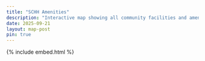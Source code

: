 ```yaml
---
title: "SCHH Amenities"
description: "Interactive map showing all community facilities and amenities."
date: 2025-09-21
layout: map-post
pin: true
---
```


{% include embed.html %}

<style>

  #main-wrapper {
      padding: 0;
  }
  #main-wrapper > .container > div:first-of-type > main {
      padding-right: 0;
      padding-left: 0;
  }
  #main-wrapper > .container > div:first-of-type > main > article > header {
      padding-right: calc(var(--bs-gutter-x) * .5);
      padding-left: calc(var(--bs-gutter-x) * .5);
  }
  #tail-wrapper {
      display: none;
  }
  #map {
      width: 100%;
  }

  :root {
    --building-color: #FF9800;
    --house-color: #0288D1;
    --shop-color: #7B1FA2;
    --warehouse-color: #558B2F;
  }

  /*
  * Property styles in unhighlighted state.
  */
  .property {
    --accent: #263238;
    align-items: center;
    background-color: #FFFFFF;
    border-radius: 50%;
    color: #263238;
    display: flex;
    font-size: 14px;
    gap: 15px;
    justify-content: center;
    padding: 4px;
    position: relative;
    transition: all 0.3s ease-out;
    height: 30px;
    width: 30px;
    transform: translateY(-9px);
  }

  .property.highlight .icon {
    color: var(--accent);
    font-size: 2em;
  }

  .property:not(.highlight) {
    background-color: var(--accent);
  }

  .property:not(.highlight)::after {
    border-top: 9px solid var(--accent);
  }

  .property::after {
    border-left: 9px solid transparent;
    border-right: 9px solid transparent;
    border-top: 9px solid #FFFFFF;
    content: "";
    height: 0;
    left: 50%;
    position: absolute;
    top: 90%;
    transform: translate(-50%, 0);
    transition: all 0.3s ease-out;
    width: 0;
    z-index: 1;
  }

  .property .icon {
    align-items: center;
    display: flex;
    justify-content: center;
    color: #FFFFFF;
  }

  .property .icon svg {
    height: 20px;
    width: auto;
  }

  .property .details {
    display: none;
    flex-direction: column;
    flex: 1;
  }

  .property .address {
    color: #9E9E9E;
    font-size: 10px;
    margin-bottom: 10px;
    margin-top: 5px;
  }

  .property .features {
    align-items: flex-end;
    display: flex;
    flex-direction: row;
    gap: 10px;
  }

  .property .features > div {
    align-items: center;
    background: #F5F5F5;
    border-radius: 5px;
    border: 1px solid #ccc;
    display: flex;
    font-size: 10px;
    gap: 5px;
    padding: 5px;
  }

  /*
  * Property styles in highlighted state.
  */
  .property.highlight {
    background-color: #FFFFFF;
    border-radius: 8px;
    box-shadow: 10px 10px 5px rgba(0, 0, 0, 0.2);
    height: 80px;
    padding: 8px 15px;
    width: auto;
  }

  .property.highlight::after {
    border-top: 9px solid #FFFFFF;
  }

  .property.highlight .details {
    display: flex;
  }

  .property.highlight .icon svg {
    width: 50px;
    height: 50px;
  }

</style>

<gmp-map center="32.3044810,-80.9572716" zoom="13" id="map" map-id="amenities-map"></gmp-map>

<script type="module">
    import { getMap, loadGeoJSON, addMarkers } from '{{ '/assets/js/gmap.js' | relative_url }}';

    (async () => {
        try {
            const map = await getMap('map');
            await loadGeoJSON(map, 'https://www.schh-commons.org/knowledge-base/geojson/Sun_City,_Hilton_Head.geojson', {strokeWeight: 1, zIndex: 2, fillOpacity: 0});
            addMarkers(map, 'https://www.schh-commons.org/knowledge-base/geojson/Amenity_Locations.geojson');
        } catch (error) {
            console.error('Error initializing map:', error);
        }
    })();

</script>